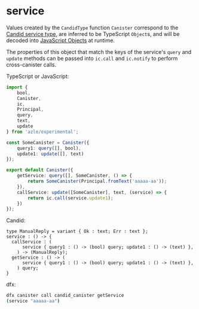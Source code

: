 # service

Values created by the `CandidType` function `Canister` correspond to the [Candid service type](https://internetcomputer.org/docs/current/references/candid-ref#type-service-), are inferred to be TypeScript `Object`s, and will be decoded into [JavaScript Objects](https://developer.mozilla.org/en-US/docs/Web/JavaScript/Reference/Global_Objects/Object) at runtime.

The properties of this object that match the keys of the service's `query` and `update` methods can be passed into `ic.call` and `ic.notify` to perform cross-canister calls.

TypeScript or JavaScript:

```typescript
import {
    bool,
    Canister,
    ic,
    Principal,
    query,
    text,
    update
} from 'azle/experimental';

const SomeCanister = Canister({
    query1: query([], bool),
    update1: update([], text)
});

export default Canister({
    getService: query([], SomeCanister, () => {
        return SomeCanister(Principal.fromText('aaaaa-aa'));
    }),
    callService: update([SomeCanister], text, (service) => {
        return ic.call(service.update1);
    })
});
```

Candid:

```
type ManualReply = variant { Ok : text; Err : text };
service : () -> {
  callService : (
      service { query1 : () -> (bool) query; update1 : () -> (text) },
    ) -> (ManualReply);
  getService : () -> (
      service { query1 : () -> (bool) query; update1 : () -> (text) },
    ) query;
}
```

dfx:

```bash
dfx canister call candid_canister getService
(service "aaaaa-aa")
```
